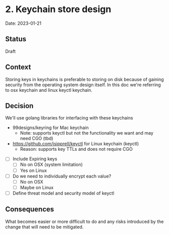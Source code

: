# 2. Keychain store design

Date: 2023-01-21

## Status

Draft

## Context

Storing keys in keychains is preferable to storing on disk because of gaining security
from the operating system design itself. In this doc we're referring to osx keychain
and linux keyctl keychain.

## Decision

We'll use golang libraries for interfacing with these keychains
- 99designs/keyring for Mac keychain
    - Note: supports keyctl but not the functionality we want and may need CGO (tbd)
- https://github.com/jsipprell/keyctl for Linux keychain (keyctl)
    - Reason: supports key TTLs and does not require CGO

- [ ] Include Expiring keys
    - [ ] No on OSX (system limitation)
    - [ ] Yes on Linux
- [ ] Do we need to individually encrypt each value?
    - [ ] No on OSX
    - [ ] Maybe on Linux
- [ ] Define threat model and security model of keyctl

## Consequences

What becomes easier or more difficult to do and any risks introduced by the change that will need to be mitigated.
